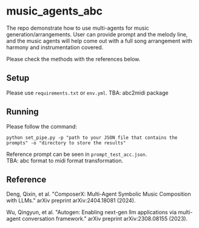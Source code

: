 # music_agents_abc
The repo demonstrate how to use multi-agents for music generation/arrangements. User can provide prompt and the melody line, and the music agents will help come out with a full song arrangement with harmony and instrumentation covered.    

Please check the methods with the references below.

## Setup
Please use `requirements.txt` or `env.yml`.
TBA: abc2midi package    

## Running
Please follow the command:
```
python set_pipe.py -p "path to your JSON file that contains the prompts" -o "directory to store the results"
```
Reference prompt can be seen in `prompt_test_acc.json`.    
TBA: abc format to midi format transformation.    

## Reference

Deng, Qixin, et al. "ComposerX: Multi-Agent Symbolic Music Composition with LLMs." arXiv preprint arXiv:2404.18081 (2024).    

Wu, Qingyun, et al. "Autogen: Enabling next-gen llm applications via multi-agent conversation framework." arXiv preprint arXiv:2308.08155 (2023).    